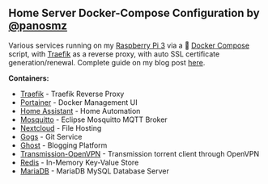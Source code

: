 ## Home Server Docker-Compose Configuration by [@panosmz](https://github.com/panosmz)
Various services running on my [Raspberry Pi 3](https://www.raspberrypi.org/products/raspberry-pi-3-model-b/) via a :whale: [Docker Compose](https://docs.docker.com/compose/) script, with [Traefik](https://traefik.io/) as a reverse proxy, with auto SSL certificate generation/renewal. Complete guide on my blog post [here](https://blog.panosmazarakis.com/multi-purpose-raspberry-pi-3-home-server-docker-traefik-nextcloud-ddclient/).

**Containers:**
* [Traefik](https://hub.docker.com/_/traefik) - Traefik Reverse Proxy
* [Portainer](https://hub.docker.com/r/portainer/portainer/) - Docker Management UI
* [Home Assistant](https://hub.docker.com/r/homeassistant/raspberrypi3-homeassistant/) - Home Automation
* [Mosquitto](https://hub.docker.com/_/eclipse-mosquitto) - Eclipse Mosquitto MQTT Broker
* [Nextcloud](https://hub.docker.com/_/nextcloud) - File Hosting
* [Gogs](https://hub.docker.com/r/gogs/gogs-rpi) - Git Service
* [Ghost](https://hub.docker.com/r/arm32v7/ghost/) - Blogging Platform
* [Transmission-OpenVPN](https://hub.docker.com/r/haugene/transmission-openvpn) - Transmission torrent client through OpenVPN
* [Redis](https://hub.docker.com/r/arm32v7/redis/) - In-Memory Key-Value Store
* [MariaDB](https://hub.docker.com/r/hypriot/rpi-mysql/) - MariaDB MySQL Database Server